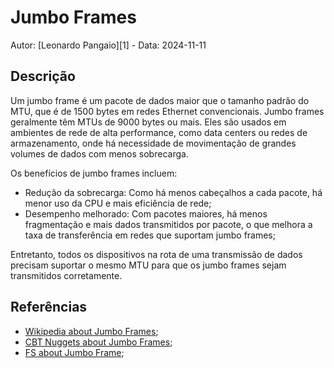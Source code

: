 # Jumbo Frames

Autor: [Leonardo Pangaio][1] - Data: 2024-11-11

## Descrição

Um jumbo frame é um pacote de dados maior que o tamanho padrão do MTU, que é de 1500 bytes em redes Ethernet convencionais. Jumbo frames geralmente têm MTUs de 9000 bytes ou mais. Eles são usados em ambientes de rede de alta performance, como data centers ou redes de armazenamento, onde há necessidade de movimentação de grandes volumes de dados com menos sobrecarga.

Os benefícios de jumbo frames incluem:
- Redução da sobrecarga: Como há menos cabeçalhos a cada pacote, há menor uso da CPU e mais eficiência de rede;
- Desempenho melhorado: Com pacotes maiores, há menos fragmentação e mais dados transmitidos por pacote, o que melhora a taxa de transferência em redes que suportam jumbo frames;

Entretanto, todos os dispositivos na rota de uma transmissão de dados precisam suportar o mesmo MTU para que os jumbo frames sejam transmitidos corretamente.

## Referências

- [Wikipedia about Jumbo Frames](https://en.wikipedia.org/wiki/Jumbo_frame);
- [CBT Nuggets about Jumbo Frames](https://www.cbtnuggets.com/blog/technology/networking/what-is-a-jumbo-frame);
- [FS about Jumbo Frame](https://community.fs.com/article/what-is-jumbo-frame.html);
